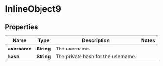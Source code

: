 

# InlineObject9

## Properties

Name | Type | Description | Notes
------------ | ------------- | ------------- | -------------
**username** | **String** | The username. | 
**hash** | **String** | The private hash for the username. | 



